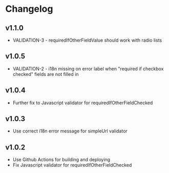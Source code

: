 # Changelog

## v1.1.0

* VALIDATION-3 - requiredIfOtherFieldValue should work with radio lists

## v1.0.5

* VALIDATION-2 - i18n missing on error label when "required if checkbox checked" fields are not filled in

## v1.0.4

* Further fix to Javascript validator for requiredIfOtherFieldChecked

## v1.0.3

* Use correct i18n error message for simpleUrl validator

## v1.0.2

* Use Github Actions for building and deploying
* Fix Javascript validator for requiredIfOtherFieldChecked
